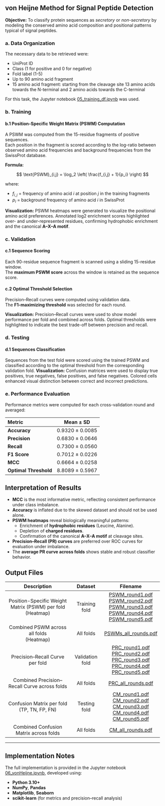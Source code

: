 ## von Heijne Method for Signal Peptide Detection
**Objective:** To classify protein sequences as *secretory* or *non-secretory* by modeling the conserved amino acid composition and positional patterns typical of signal peptides.

### a. Data Organization
The necessary data to be retrieved were: 
- UniProt ID
- Class (1 for positive and 0 for negative)
- Fold label (1-5)
- Up to 90 amino acid fragment
- 15 amino acid fragment: starting from the cleavage site 13 amino acids towards the N-terminal and 2 amino acids towards the C-terminal

For this task, the Jupyter notebook [05_training_df.ipynb](./scripts/05_training_df.ipynb) was used.

### b. Training
#### b.1 Position-Specific Weight Matrix (PSWM) Computation
A PSWM was computed from the 15-residue fragments of positive sequences.  
Each position in the fragment is scored according to the log-ratio between observed amino acid frequencies and background frequencies from the SwissProt database.

**Formula:**

$$
\text{PSWM}_{i,j} = \log_2 \left( \frac{f_{i,j} + 1}{p_i} \right)
$$

where:  
- $f_{i,j}$ = frequency of amino acid $i$ at position $j$ in the training fragments  
- $p_i$ = background frequency of amino acid $i$ in SwissProt

**Visualization:** PSWM heatmaps were generated to visualize the positional amino acid preferences. Annotated log2 enrichment scores highlighted over- and under-represented residues, confirming hydrophobic enrichment and the canonical **A–X–A motif**.

### c. Validation
#### c.1 Sequence Scoring
Each 90-residue sequence fragment is scanned using a sliding 15-residue window.  
The **maximum PSWM score** across the window is retained as the sequence score.

#### c.2 Optimal Threshold Selection
Precision–Recall curves were computed using validation data.  
The **F1-maximizing threshold** was selected for each round.

**Visualization:** Precision–Recall curves were used to show model performance per fold and combined across folds. Optimal thresholds were highlighted to indicate the best trade-off between precision and recall.

### d. Testing
#### d.1 Sequences Classification
Sequences from the test fold were scored using the trained PSWM and classified according to the optimal threshold from the corresponding validation fold.
**Visualization:** Confusion matrices were used to display true positives, true negatives, false positives, and false negatives. Colored cells enhanced visual distinction between correct and incorrect predictions.

### e. Performance Evaluation
Performance metrics were computed for each cross-validation round and averaged:

| Metric | Mean ± SD |
|:--|:--:|
| **Accuracy** | 0.9320 ± 0.0085 |
| **Precision** | 0.6830 ± 0.0646 |
| **Recall** | 0.7300 ± 0.0560 |
| **F1 Score** | 0.7012 ± 0.0226 |
| **MCC** | 0.6664 ± 0.0258 |
| **Optimal Threshold** | 8.8089 ± 0.5967 |

## Interpretation of Results
- **MCC** is the most informative metric, reflecting consistent performance under class imbalance.  
- **Accuracy** is inflated due to the skewed dataset and should not be used alone.  
- **PSWM heatmaps** reveal biologically meaningful patterns:  
  - Enrichment of **hydrophobic residues** (Leucine, Alanine).  
  - Depletion of **charged residues**.  
  - Confirmation of the canonical **A–X–A motif** at cleavage sites.  
- **Precision–Recall (PR) curves** are preferred over ROC curves for evaluation under imbalance.  
- The **average PR curve across folds** shows stable and robust classifier behavior.

## Output Files

| Description| Dataset | Filename |
|:-------------------------:|:-------:|:--------:|
| Position-Specific Weight Matrix (PSWM) per fold <br> (Heatmap) | Training fold | [PSWM_round1.pdf](./visualization/PSWM_round1.pdf) <br> [PSWM_round2.pdf](./visualization/PSWM_round2.pdf) <br> [PSWM_round3.pdf](./visualization/PSWM_round3.pdf) <br> [PSWM_round4.pdf](./visualization/PSWM_round4.pdf) <br> [PSWM_round5.pdf](./visualization/PSWM_round5.pdf) |
| Combined PSWM across all folds <br> (Heatmap) | All folds | [PSWMs_all_rounds.pdf](./visualization/PSWMs_all_rounds.pdf) |
| Precision–Recall Curve per fold | Validation fold | [PRC_round1.pdf](./visualization/PRC_round1.pdf) <br> [PRC_round2.pdf](./visualization/PRC_round2.pdf) <br> [PRC_round3.pdf](./visualization/PRC_round3.pdf) <br> [PRC_round4.pdf](./visualization/PRC_round4.pdf) <br> [PRC_round5.pdf](./visualization/PRC_round5.pdf) |
| Combined Precision–Recall Curve across folds | All folds | [PRC_all_rounds.pdf](./visualization/PRC_all_rounds.pdf) |
| Confusion Matrix per fold <br> (TP, TN, FP, FN) | Testing fold | [CM_round1.pdf](./visualization/CM_round1.pdf) <br> [CM_round2.pdf](./visualization/CM_round2.pdf) <br> [CM_round3.pdf](./visualization/CM_round3.pdf) <br> [CM_round4.pdf](./visualization/CM_round4.pdf) <br> [CM_round5.pdf](./visualization/CM_round5.pdf) |
| Combined Confusion Matrix across folds | All folds | [CM_all_rounds.pdf](./visualization/CM_all_rounds.pdf) |

---

## Implementation Notes

The full implementation is provided in the Jupyter notebook [06_vonHeijne.ipynb](./scripts/06_vonHeijne.ipynb), developed using:
- **Python 3.10+**
- **NumPy**, **Pandas**
- **Matplotlib**, **Seaborn**
- **scikit-learn** (for metrics and precision–recall analysis)
